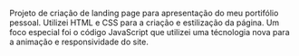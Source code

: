 Projeto de criação de landing page para apresentação do meu portifólio pessoal. Utilizei HTML e CSS para a criação e estilização da página. 
Um foco especial foi o código JavaScript que utilizei uma técnologia nova para a animação e responsividade do site.
